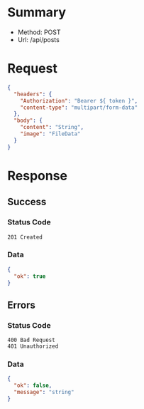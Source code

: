# Summary

- Method: POST
- Url: /api/posts

# Request

```json
{
  "headers": {
    "Authorization": "Bearer ${ token }",
    "content-type": "multipart/form-data"
  },
  "body": {
    "content": "String",
    "image": "FileData"
  }
}
```

# Response

## Success

### Status Code

```
201 Created
```

### Data

```json
{
  "ok": true
}
```

## Errors

### Status Code

```
400 Bad Request
401 Unauthorized
```

### Data

```json
{
  "ok": false,
  "message": "string"
}
```
